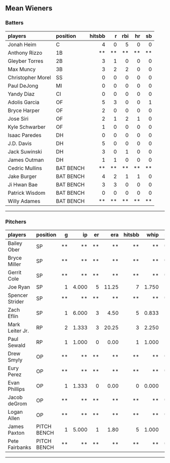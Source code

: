## Mean Wieners

### Batters

 
|players           |position  | hitsbb|  r| rbi| hr| sb| 
|:-----------------|:---------|------:|--:|---:|--:|--:| 
|Jonah Heim        |C         |      4|  0|   5|  0|  0| 
|Anthony Rizzo     |1B        |     **| **|  **| **| **| 
|Gleyber Torres    |2B        |      3|  1|   0|  0|  0| 
|Max Muncy         |3B        |      3|  2|   2|  0|  0| 
|Christopher Morel |SS        |      0|  0|   0|  0|  0| 
|Paul DeJong       |MI        |      0|  0|   0|  0|  0| 
|Yandy Diaz        |CI        |      0|  0|   0|  0|  0| 
|Adolis Garcia     |OF        |      5|  3|   0|  0|  1| 
|Bryce Harper      |OF        |      2|  0|   0|  0|  0| 
|Jose Siri         |OF        |      2|  1|   2|  1|  0| 
|Kyle Schwarber    |OF        |      1|  0|   0|  0|  0| 
|Isaac Paredes     |DH        |      0|  0|   0|  0|  0| 
|J.D. Davis        |DH        |      5|  0|   0|  0|  0| 
|Jack Suwinski     |DH        |      3|  0|   1|  0|  0| 
|James Outman      |DH        |      1|  1|   0|  0|  0| 
|Cedric Mullins    |BAT BENCH |     **| **|  **| **| **| 
|Jake Burger       |BAT BENCH |      4|  2|   1|  1|  0| 
|Ji Hwan Bae       |BAT BENCH |      3|  3|   0|  0|  0| 
|Patrick Wisdom    |BAT BENCH |      0|  0|   0|  0|  0| 
|Willy Adames      |BAT BENCH |     **| **|  **| **| **| 


* * *

### Pitchers

 
|players         |position    |  g|    ip| er|   era| hitsbb|  whip| so|  w| sv| 
|:---------------|:-----------|--:|-----:|--:|-----:|------:|-----:|--:|--:|--:| 
|Bailey Ober     |SP          | **|    **| **|    **|     **|    **| **| **| **| 
|Bryce Miller    |SP          | **|    **| **|    **|     **|    **| **| **| **| 
|Gerrit Cole     |SP          | **|    **| **|    **|     **|    **| **| **| **| 
|Joe Ryan        |SP          |  1| 4.000|  5| 11.25|      7| 1.750|  6|  0|  0| 
|Spencer Strider |SP          | **|    **| **|    **|     **|    **| **| **| **| 
|Zach Eflin      |SP          |  1| 6.000|  3|  4.50|      5| 0.833|  5|  0|  0| 
|Mark Leiter Jr. |RP          |  2| 1.333|  3| 20.25|      3| 2.250|  1|  0|  0| 
|Paul Sewald     |RP          |  1| 1.000|  0|  0.00|      1| 1.000|  1|  0|  0| 
|Drew Smyly      |OP          | **|    **| **|    **|     **|    **| **| **| **| 
|Eury Perez      |OP          | **|    **| **|    **|     **|    **| **| **| **| 
|Evan Phillips   |OP          |  1| 1.333|  0|  0.00|      0| 0.000|  1|  0|  0| 
|Jacob deGrom    |OP          | **|    **| **|    **|     **|    **| **| **| **| 
|Logan Allen     |OP          | **|    **| **|    **|     **|    **| **| **| **| 
|James Paxton    |PITCH BENCH |  1| 5.000|  1|  1.80|      5| 1.000|  8|  0|  0| 
|Pete Fairbanks  |PITCH BENCH | **|    **| **|    **|     **|    **| **| **| **| 


* * *


